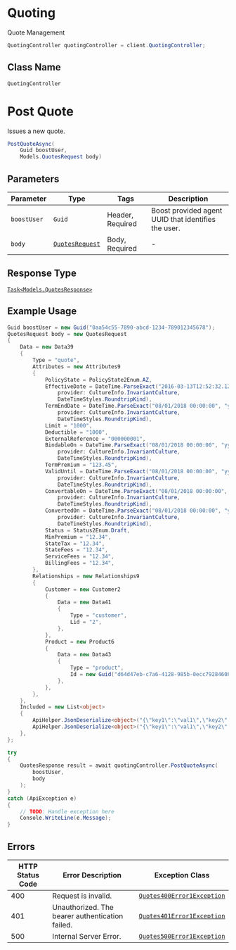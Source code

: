 # Quoting

Quote Management

```csharp
QuotingController quotingController = client.QuotingController;
```

## Class Name

`QuotingController`


# Post Quote

Issues a new quote.

```csharp
PostQuoteAsync(
    Guid boostUser,
    Models.QuotesRequest body)
```

## Parameters

| Parameter | Type | Tags | Description |
|  --- | --- | --- | --- |
| `boostUser` | `Guid` | Header, Required | Boost provided agent UUID that identifies the user. |
| `body` | [`QuotesRequest`](../../doc/models/quotes-request.md) | Body, Required | - |

## Response Type

[`Task<Models.QuotesResponse>`](../../doc/models/quotes-response.md)

## Example Usage

```csharp
Guid boostUser = new Guid("0aa54c55-7890-abcd-1234-789012345678");
QuotesRequest body = new QuotesRequest
{
    Data = new Data39
    {
        Type = "quote",
        Attributes = new Attributes9
        {
            PolicyState = PolicyState2Enum.AZ,
            EffectiveDate = DateTime.ParseExact("2016-03-13T12:52:32.123Z", "yyyy'-'MM'-'dd'T'HH':'mm':'ss.FFFFFFFK",
                provider: CultureInfo.InvariantCulture,
                DateTimeStyles.RoundtripKind),
            TermEndDate = DateTime.ParseExact("08/01/2018 00:00:00", "yyyy'-'MM'-'dd'T'HH':'mm':'ss.FFFFFFFK",
                provider: CultureInfo.InvariantCulture,
                DateTimeStyles.RoundtripKind),
            Limit = "1000",
            Deductible = "1000",
            ExternalReference = "000000001",
            BindableOn = DateTime.ParseExact("08/01/2018 00:00:00", "yyyy'-'MM'-'dd'T'HH':'mm':'ss.FFFFFFFK",
                provider: CultureInfo.InvariantCulture,
                DateTimeStyles.RoundtripKind),
            TermPremium = "123.45",
            ValidUntil = DateTime.ParseExact("08/01/2018 00:00:00", "yyyy'-'MM'-'dd'T'HH':'mm':'ss.FFFFFFFK",
                provider: CultureInfo.InvariantCulture,
                DateTimeStyles.RoundtripKind),
            ConvertableOn = DateTime.ParseExact("08/01/2018 00:00:00", "yyyy'-'MM'-'dd'T'HH':'mm':'ss.FFFFFFFK",
                provider: CultureInfo.InvariantCulture,
                DateTimeStyles.RoundtripKind),
            ConvertedOn = DateTime.ParseExact("08/01/2018 00:00:00", "yyyy'-'MM'-'dd'T'HH':'mm':'ss.FFFFFFFK",
                provider: CultureInfo.InvariantCulture,
                DateTimeStyles.RoundtripKind),
            Status = Status2Enum.Draft,
            MinPremium = "12.34",
            StateTax = "12.34",
            StateFees = "12.34",
            ServiceFees = "12.34",
            BillingFees = "12.34",
        },
        Relationships = new Relationships9
        {
            Customer = new Customer2
            {
                Data = new Data41
                {
                    Type = "customer",
                    Lid = "2",
                },
            },
            Product = new Product6
            {
                Data = new Data43
                {
                    Type = "product",
                    Id = new Guid("d64d47eb-c7a6-4128-985b-0ecc79284608"),
                },
            },
        },
    },
    Included = new List<object>
    {
        ApiHelper.JsonDeserialize<object>("{\"key1\":\"val1\",\"key2\":\"val2\"}"),
        ApiHelper.JsonDeserialize<object>("{\"key1\":\"val1\",\"key2\":\"val2\"}"),
    },
};

try
{
    QuotesResponse result = await quotingController.PostQuoteAsync(
        boostUser,
        body
    );
}
catch (ApiException e)
{
    // TODO: Handle exception here
    Console.WriteLine(e.Message);
}
```

## Errors

| HTTP Status Code | Error Description | Exception Class |
|  --- | --- | --- |
| 400 | Request is invalid. | [`Quotes400Error1Exception`](../../doc/models/quotes-400-error-1-exception.md) |
| 401 | Unauthorized. The bearer authentication failed. | [`Quotes401Error1Exception`](../../doc/models/quotes-401-error-1-exception.md) |
| 500 | Internal Server Error. | [`Quotes500Error1Exception`](../../doc/models/quotes-500-error-1-exception.md) |


